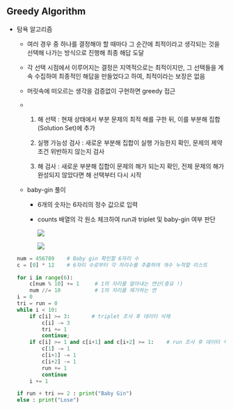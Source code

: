 ## Greedy Algorithm

- 탐욕 알고리즘
  
  - 여러 경우 중 하나를 결정해야 할 때마다 그 순간에 최적이라고 생각되는 것을 선택해 나가는 방식으로 진행해 최종 해답 도달
  
  - 각 선택 시점에서 이루어지는 결정은 지역적으로는 최적이지만, 그 선택들을 계속 수집하여 최종적인 해답을 만들었다고 하여, 최적이라는 보장은 없음
  
  - 머릿속에 떠오르는 생각을 검증없이 구현하면 greedy 접근
  
  - 1. 해 선택 : 현재 상태에서 부분 문제의 최적 해를 구한 뒤, 이를 부분해 집합(Solution Set)에 추가
    
    2. 실행 가능성 검사 : 새로운 부분해 집합이 실행 가능한지 확인, 문제의 제약 조건 위반하지 않는지 검사
    
    3. 해 검사 : 새로운 부분해 집합이 문제의 해가 되는지 확인, 전체 문제의 해가 완성되지 않았다면 해 선택부터 다시 시작
  
  - baby-gin 풀이
    
    - 6개의 숫자는 6자리의 정수 값으로 입력
    
    - counts 배열의 각 원소 체크하여 run과 triplet 및 baby-gin 여부 판단
      
      ![](C:\Users\SSAFY\AppData\Roaming\marktext\images\2025-02-06-10-24-36-image.png)
      
      ![](C:\Users\SSAFY\AppData\Roaming\marktext\images\2025-02-06-10-24-49-image.png)
  
  ```python
  num = 456789    # Baby gin 확인할 6자리 수
  c = [0] * 12    # 6자리 수로부터 각 자리수를 추출하여 개수 누적할 리스트
  
  for i in range(6):
      c[num % 10] += 1     # 1의 자리를 알아내는 연산(중요 !) 
      num //= 10           # 1의 자리를 제거하는 연
  i = 0
  tri = run = 0
  while i < 10:
      if c[i] >= 3:       # triplet 조사 후 데이터 삭제
          c[i] -= 3
          tri += 1
          continue;
      if c[i] >= 1 and c[i+1] and c[i+2] >= 1:    # run 조사 후 데이터 삭제
          c[1] -= 1
          c[i+1] -= 1
          c[i+2] -= 1
          run += 1
          continue
      i += 1
  
  if run + tri == 2 : print("Baby Gin")
  else : print("Lose")
  ```
